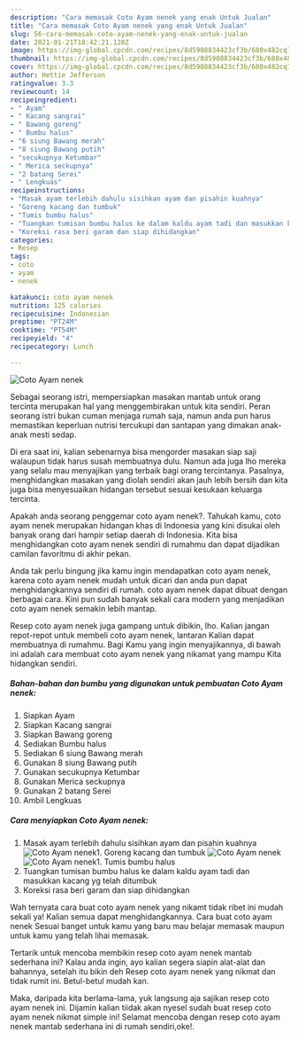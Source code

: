 ```yaml
---
description: "Cara memasak Coto Ayam nenek yang enak Untuk Jualan"
title: "Cara memasak Coto Ayam nenek yang enak Untuk Jualan"
slug: 56-cara-memasak-coto-ayam-nenek-yang-enak-untuk-jualan
date: 2021-01-21T18:42:21.120Z
image: https://img-global.cpcdn.com/recipes/8d5908834423cf3b/680x482cq70/coto-ayam-nenek-foto-resep-utama.jpg
thumbnail: https://img-global.cpcdn.com/recipes/8d5908834423cf3b/680x482cq70/coto-ayam-nenek-foto-resep-utama.jpg
cover: https://img-global.cpcdn.com/recipes/8d5908834423cf3b/680x482cq70/coto-ayam-nenek-foto-resep-utama.jpg
author: Hettie Jefferson
ratingvalue: 3.3
reviewcount: 14
recipeingredient:
- " Ayam"
- " Kacang sangrai"
- " Bawang goreng"
- " Bumbu halus"
- "6 siung Bawang merah"
- "8 siung Bawang putih"
- "secukupnya Ketumbar"
- " Merica seckupnya"
- "2 batang Serei"
- " Lengkuas"
recipeinstructions:
- "Masak ayam terlebih dahulu sisihkan ayam dan pisahin kuahnya"
- "Goreng kacang dan tumbuk"
- "Tumis bumbu halus"
- "Tuangkan tumisan bumbu halus ke dalam kaldu ayam tadi dan masukkan kacang yg telah ditumbuk"
- "Koreksi rasa beri garam dan siap dihidangkan"
categories:
- Resep
tags:
- coto
- ayam
- nenek

katakunci: coto ayam nenek 
nutrition: 125 calories
recipecuisine: Indonesian
preptime: "PT24M"
cooktime: "PT54M"
recipeyield: "4"
recipecategory: Lunch

---
```



![Coto Ayam nenek](https://img-global.cpcdn.com/recipes/8d5908834423cf3b/680x482cq70/coto-ayam-nenek-foto-resep-utama.jpg)

Sebagai seorang istri, mempersiapkan masakan mantab untuk orang tercinta merupakan hal yang menggembirakan untuk kita sendiri. Peran seorang istri bukan cuman menjaga rumah saja, namun anda pun harus memastikan keperluan nutrisi tercukupi dan santapan yang dimakan anak-anak mesti sedap.

Di era  saat ini, kalian sebenarnya bisa mengorder masakan siap saji walaupun tidak harus susah membuatnya dulu. Namun ada juga lho mereka yang selalu mau menyajikan yang terbaik bagi orang tercintanya. Pasalnya, menghidangkan masakan yang diolah sendiri akan jauh lebih bersih dan kita juga bisa menyesuaikan hidangan tersebut sesuai kesukaan keluarga tercinta. 



Apakah anda seorang penggemar coto ayam nenek?. Tahukah kamu, coto ayam nenek merupakan hidangan khas di Indonesia yang kini disukai oleh banyak orang dari hampir setiap daerah di Indonesia. Kita bisa menghidangkan coto ayam nenek sendiri di rumahmu dan dapat dijadikan camilan favoritmu di akhir pekan.

Anda tak perlu bingung jika kamu ingin mendapatkan coto ayam nenek, karena coto ayam nenek mudah untuk dicari dan anda pun dapat menghidangkannya sendiri di rumah. coto ayam nenek dapat dibuat dengan berbagai cara. Kini pun sudah banyak sekali cara modern yang menjadikan coto ayam nenek semakin lebih mantap.

Resep coto ayam nenek juga gampang untuk dibikin, lho. Kalian jangan repot-repot untuk membeli coto ayam nenek, lantaran Kalian dapat membuatnya di rumahmu. Bagi Kamu yang ingin menyajikannya, di bawah ini adalah cara membuat coto ayam nenek yang nikamat yang mampu Kita hidangkan sendiri.

<!--inarticleads1-->

##### Bahan-bahan dan bumbu yang digunakan untuk pembuatan Coto Ayam nenek:

1. Siapkan  Ayam
1. Siapkan  Kacang sangrai
1. Siapkan  Bawang goreng
1. Sediakan  Bumbu halus
1. Sediakan 6 siung Bawang merah
1. Gunakan 8 siung Bawang putih
1. Gunakan secukupnya Ketumbar
1. Gunakan  Merica seckupnya
1. Gunakan 2 batang Serei
1. Ambil  Lengkuas




<!--inarticleads2-->

##### Cara menyiapkan Coto Ayam nenek:

1. Masak ayam terlebih dahulu sisihkan ayam dan pisahin kuahnya
<img src="https://img-global.cpcdn.com/steps/70a82f86b68ba20b/160x128cq70/coto-ayam-nenek-langkah-memasak-1-foto.jpg" alt="Coto Ayam nenek">1. Goreng kacang dan tumbuk
<img src="https://img-global.cpcdn.com/steps/9b6fc1c2130defb1/160x128cq70/coto-ayam-nenek-langkah-memasak-2-foto.jpg" alt="Coto Ayam nenek"><img src="https://img-global.cpcdn.com/steps/75002cf126e7611c/160x128cq70/coto-ayam-nenek-langkah-memasak-2-foto.jpg" alt="Coto Ayam nenek">1. Tumis bumbu halus
1. Tuangkan tumisan bumbu halus ke dalam kaldu ayam tadi dan masukkan kacang yg telah ditumbuk
1. Koreksi rasa beri garam dan siap dihidangkan




Wah ternyata cara buat coto ayam nenek yang nikamt tidak ribet ini mudah sekali ya! Kalian semua dapat menghidangkannya. Cara buat coto ayam nenek Sesuai banget untuk kamu yang baru mau belajar memasak maupun untuk kamu yang telah lihai memasak.

Tertarik untuk mencoba membikin resep coto ayam nenek mantab sederhana ini? Kalau anda ingin, ayo kalian segera siapin alat-alat dan bahannya, setelah itu bikin deh Resep coto ayam nenek yang nikmat dan tidak rumit ini. Betul-betul mudah kan. 

Maka, daripada kita berlama-lama, yuk langsung aja sajikan resep coto ayam nenek ini. Dijamin kalian tiidak akan nyesel sudah buat resep coto ayam nenek nikmat simple ini! Selamat mencoba dengan resep coto ayam nenek mantab sederhana ini di rumah sendiri,oke!.

